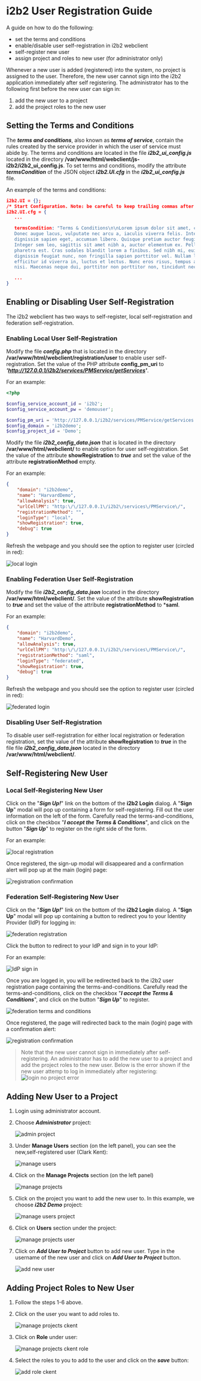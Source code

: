 # i2b2 User Registration Guide

A guide on how to do the following:

- set the terms and conditions
- enable/disable user self-registration in i2b2 webclient
- self-register new user
- assign project and roles to new user (for administrator only)

Whenever a new user is added (registered) into the system, no project is assigned to the user.  Therefore, the new user cannot sign into the i2b2 application immediately after self registering.  The administrator has to the following first before the new user can sign in:

1. add the new user to a project
2. add the project roles to the new user

## Setting the Terms and Conditions

The ***terms and conditions***, also known as ***terms of service***, contain the rules created by the service provider in which the user of service must abide by.  The terms and conditions are located in the file ***i2b2_ui_config.js*** located in the directory **/var/www/html/webclient/js-i2b2/i2b2_ui_config.js**.  To set terms and conditions, modify the attribute ***termsCondition*** of the JSON object ***i2b2.UI.cfg*** in the ***i2b2_ui_config.js*** file.

An example of the terms and conditions:

```json
i2b2.UI = {};
/* Start Configuration. Note: be careful to keep trailing commas after each parameter */
i2b2.UI.cfg = {
   ...

   termsCondition: "Terms & Conditions\n\nLorem ipsum dolor sit amet, consectetur adipiscing elit. Ut nec volutpat lorem. 
   Donec augue lacus, vulputate nec arcu a, iaculis viverra felis. Integer sed suscipit risus. Donec ut mauris efficitur, 
   dignissim sapien eget, accumsan libero. Quisque pretium auctor feugiat. Duis eu vulputate odio, eu aliquam velit. 
   Integer sem leo, sagittis sit amet nibh a, auctor elementum ex. Pellentesque ut massa dapibus, sollicitudin turpis sed, 
   pharetra est. Cras sodales blandit lorem a finibus. Sed nibh mi, euismod ut libero et, hendrerit maximus enim. Cras 
   dignissim feugiat nunc, non fringilla sapien porttitor vel. Nullam lobortis sed sem sed laoreet. Praesent lorem leo, 
   efficitur id viverra in, luctus et lectus. Nunc eros risus, tempus ac iaculis eu, aliquam ac mauris. Donec id risus 
   nisi. Maecenas neque dui, porttitor non porttitor non, tincidunt nec ligula."

   ...
}

```

## Enabling or Disabling User Self-Registration

The i2b2 webclient has two ways to self-register, local self-registration and federation self-registration.

### Enabling Local User Self-Registration

Modify the file ***config.php*** that is located in the directory **/var/www/html/webclient/registration/user** to enable user self-registration.  Set the value of the PHP attribute **config_pm_uri** to ***'http://127.0.0.1/i2b2/services/PMService/getServices'***.

For an example:

```php
<?php

$config_service_account_id = 'i2b2';
$config_service_account_pw = 'demouser';

$config_pm_uri = 'http://127.0.0.1/i2b2/services/PMService/getServices';
$config_domain = 'i2b2demo';
$config_project_id = 'Demo';
```

Modify the file ***i2b2_config_data.json*** that is located in the directory **/var/www/html/webclient/** to enable option for user self-registration.  Set the value of the attribute **showRegistration** to ***true*** and set the value of the attribute **registrationMethod** empty.

For an example:

```json
{
    "domain": "i2b2demo",
    "name": "HarvardDemo",
    "allowAnalysis": true,
    "urlCellPM": "http:\/\/127.0.0.1\/i2b2\/services\/PMService\/",
    "registrationMethod": "",
    "loginType": "local",
    "showRegistration": true,
    "debug": true
}
```

Refresh the webpage and you should see the option to register user (circled in red):

![local login](local_login.png)

### Enabling Federation User Self-Registration

Modify the file ***i2b2_config_data.json*** located in the directory **/var/www/html/webclient/**.  Set the value of the attribute **showRegistration** to ***true*** and set the value of the attribute **registrationMethod** to ***saml**.

For an example:

```json
{
    "domain": "i2b2demo",
    "name": "HarvardDemo",
    "allowAnalysis": true,
    "urlCellPM": "http:\/\/127.0.0.1\/i2b2\/services\/PMService\/",
    "registrationMethod": "saml",
    "loginType": "federated",
    "showRegistration": true,
    "debug": true
}
```

Refresh the webpage and you should see the option to register user (circled in red):

![federated login](federated_login.png)

### Disabling User Self-Registration

To disable user self-registration for either local registration or federation registration, set the value of the attribute **showRegistration** to ***true*** in the file file ***i2b2_config_data.json*** located in the directory **/var/www/html/webclient/**.

##  Self-Registering New User

###  Local Self-Registering New User

Click on the "***Sign Up!***" link on the bottom of the **i2b2 Login** dialog.  A "**Sign Up**" modal will pop up containing a form for self-registering.  Fill out the user information on the left of the form.  Carefully read the terms-and-conditions, click on the checkbox "***I accept the Terms & Conditions***", and click on the button "***Sign Up***" to register on the right side of the form.

For an example:

![local registration](local_signup.png)

Once registered, the sign-up modal will disappeared and a confirmation alert will pop up at the main (login) page:

![registration confirmation](registration_confirm.png)

###  Federation Self-Registering New User

Click on the "***Sign Up!***" link on the bottom of the **i2b2 Login** dialog.  A "**Sign Up**" modal will pop up containing a button to redirect you to your Identity Provider (IdP) for logging in:

![federation registration](federation_signup.png)

Click the button to redirect to your IdP and sign in to your IdP:

For an example:

![IdP sign in](idp_login.png)

Once you are logged in, you will be redirected back to the i2b2 user registration page containing the terms-and-conditions.  Carefully read the terms-and-conditions, click on the checkbox "***I accept the Terms & Conditions***", and click on the button "***Sign Up***" to register.

![federation terms and conditions](federation_terms.png)

Once registered, the page will redirected back to the main (login) page with a confirmation alert:

![registration confirmation](registration_confirm.png)

> Note that the new user cannot sign in immediately after self-registering.  An administrator has to add the new user to a project and add the project roles to the new user.  Below is the error shown if the new user attemp to log in immediately after registering:
![login no project error](login_no_project.png)

##  Adding New User to a Project

1. Login using administrator account.

2. Choose ***Administrator*** project:

   ![admin project](admin_project.png)

3. Under **Manage Users** section (on the left panel), you can see the new,self-registered user (Clark Kent):

   ![manage users](manage_users.png)

4. Click on the **Manage Projects** section (on the left panel)

   ![manage projects](manage_projects.png)

5. Click on the project you want to add the new user to.  In this example, we choose ***i2b2 Demo*** project:

   ![manage users project](manage_users_project.png)

6. Click on **Users** section under the project:

   ![manage projects user](manage_projects_users.png)

7. Click on ***Add User to Project*** button to add new user.  Type in the username of the new user and click on ***Add User to Project*** button.

   ![add new user](add_new_user.png)

##  Adding Project Roles to New User

1. Follow the steps 1-6 above.

2. Click on the user you want to add roles to.

   ![manage projects ckent](manage_projects_ckent.png)

3. Click on **Role** under user:

   ![manage projects ckent role](manage_projects_ckent_role.png)

4. Select the roles to you to add to the user and click on the ***save*** button:

   ![add role ckent](add_role_ckent.png)
